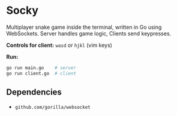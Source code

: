 # Socky

 Multiplayer snake game inside the terminal, written in Go using WebSockets. Server handles game logic, Clients send keypresses.

**Controls for client:** `wasd` or `hjkl` (vim keys)

**Run:**
```bash
go run main.go    # server
go run client.go  # client
```


## Dependencies
- `github.com/gorilla/websocket`
